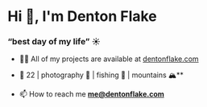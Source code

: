 <h1>Hi 👋, I'm Denton Flake</h1>
<h3>“best day of my life” ☀️</h3>

- 👨‍💻 All of my projects are available at [dentonflake.com](dentonflake.com)

- 💬 22 | photography 📸 | fishing 🎣 | mountains 🏔️**

- 📫 How to reach me **me@dentonflake.com**



<!--
**dentonflake/dentonflake** is a ✨ _special_ ✨ repository because its `README.md` (this file) appears on your GitHub profile.

Here are some ideas to get you started:

- 🔭 I’m currently working on ...
- 🌱 I’m currently learning ...
- 👯 I’m looking to collaborate on ...
- 🤔 I’m looking for help with ...
- 💬 Ask me about ...
- 📫 How to reach me: ...
- 😄 Pronouns: ...
- ⚡ Fun fact: ...
-->
